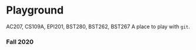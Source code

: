 # Playground
AC207, CS109A, EPI201, BST280, BST262, BST267
A place to play with `git`.

### Fall 2020
